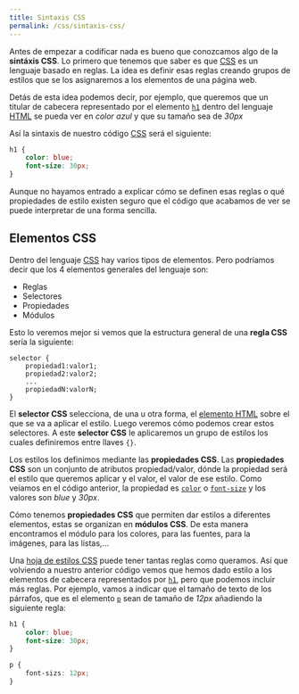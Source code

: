 ```yaml
---
title: Sintaxis CSS
permalink: /css/sintaxis-css/
---
```


Antes de empezar a codificar nada es bueno que conozcamos algo de la **sintáxis CSS**. Lo primero que tenemos que saber es que [CSS][CSS] es un lenguaje basado en reglas. La idea es definir esas reglas creando grupos de estilos que se los asignaremos a los elementos de una página web.

Detás de esta idea podemos decir, por ejemplo, que queremos que un titular de cabecera representado por el elemento [`h1`][h1] dentro del lenguaje [HTML][HTML] se pueda ver en *color azul* y que su tamaño sea de *30px*

Así la sintaxis de nuestro código [CSS][CSS] será el siguiente:

~~~css
h1 {
    color: blue;
    font-size: 30px;
}
~~~

Aunque no hayamos entrado a explicar cómo se definen esas reglas o qué propiedades de estilo existen seguro que el código que acabamos de ver se puede interpretar de una forma sencilla.

## Elementos CSS
Dentro del lenguaje [CSS][CSS] hay varios tipos de elementos. Pero podríamos decir que los 4 elementos generales del lenguaje son:

* Reglas
* Selectores
* Propiedades
* Módulos

Esto lo veremos mejor si vemos que la estructura general de una **regla CSS** sería la siguiente:

~~~
selector {
    propiedad1:valor1;
    propiedad2:valor2;
    ...
    propiedadN:valorN;
}
~~~

El **selector CSS** selecciona, de una u otra forma, el [elemento HTML][elemento HTML] sobre el que se va a aplicar el estilo. Luego veremos cómo podemos crear estos selectores. A este **selector CSS** le aplicaremos un grupo de estilos los cuales definiremos entre llaves `{}`.

Los estilos los definimos mediante las **propiedades CSS**. Las **propiedades CSS** son un conjunto de atributos propiedad/valor, dónde la propiedad será el estilo que queremos aplicar y el valor, el valor de ese estilo. Como veíamos en el código anterior, la propiedad es [`color`][color] o [`font-size`][font-size] y los valores son *blue* y *30px*.

Cómo tenemos **propiedades CSS** que permiten dar estilos a diferentes elementos, estas se organizan en **módulos CSS**. De esta manera encontramos el módulo para los colores, para las fuentes, para la imágenes, para las listas,...

Una [hoja de estilos CSS][CSS] puede tener tantas reglas como queramos. Así que volviendo a nuestro anterior código vemos que hemos dado estilo a los elementos de cabecera representados por [`h1`][h1], pero que podemos incluir más reglas. Por ejemplo, vamos a indicar que el tamaño de texto de los párrafos, que es el elemento [`p`][p] sean de tamaño de *12px* añadiendo la siguiente regla:

~~~css
h1 {
    color: blue;
    font-size: 30px;
}

p {
    font-sizs: 12px;
}
~~~

[CSS]: {{site.url}}/css/
[HTML]: {{site.url}}/html/
[elemento HTML]: {{site.url}}/html/sintaxis-html/
[h1]: https://w3api.com/HTML/h1/
[p]: https://w3api.com/HTML/p/
[color]: https://w3api.com/CSS/color/
[font-size]: https://w3api.com/CSS/font-size/

